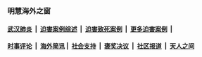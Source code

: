 
### 明慧海外之窗

####  [武汉肺炎](indexes/365.md?t=02162200) &nbsp;|&nbsp;  [迫害案例综述](indexes/328.md?t=02162200) &nbsp;|&nbsp; [迫害致死案例](indexes/277.md?t=02162200)  &nbsp;|&nbsp; [更多迫害案例](indexes/81.md?t=02162200)  &nbsp;|&nbsp; 
####  [时事评论](indexes/19.md?t=02162200) &nbsp;|&nbsp; [海外简讯](indexes/245.md?t=02162200)&nbsp;|&nbsp;  [社会支持](indexes/140.md?t=02162200) &nbsp;|&nbsp; [褒奖决议](indexes/282.md?t=02162200) &nbsp;|&nbsp; [社区报道](indexes/91.md?t=02162200)  &nbsp;|&nbsp; [天人之间](indexes/78.md?t=02162200) 

